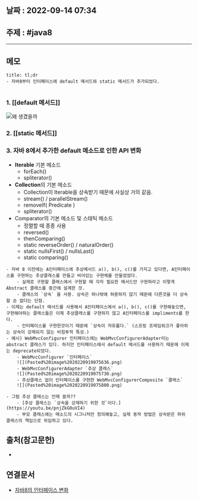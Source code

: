 ## 날짜 : 2022-09-14 07:34

## 주제 : #java8 
----
## 메모
```ad-note
title: tl;dr
- 자바8부터 인터페이스에 default 메서드와 static 메서드가 추가되었다.
```

```toc
```

### 1. [[default 메서드]]
![왜 생겼을까](default%20메서드.md#왜%20생겼을까)




### 2. [[static 메서드]]


### 3. 자바 8에서 추가한 default 메소드로 인한 API 변화
- **Iterable** 기본 메소드
	- forEach()
	- spliterator()
- **Collection**의 기본 메소드
	-  Collection이 Iterable을 상속받기 때문에 사실상 거의 같음. 
	- stream() / parallelStream()
	- removeIf( Predicate )
	- spliterator()
- Comparator의 기본 메소드 및 스태틱 메소드
	- 정렬할 때 종종 사용
	- reversed()
	- thenComparing()
	- static reverseOrder() / naturalOrder()
	- static nullsFirst() / nullsLast()
	- static comparing()

```ad-note
- 자바 8 이전에는 A인터페이스에 추상메서드 a(), b(), c()를 가지고 있다면, A인터페이스를 구현하는 추상클래스를 만들고 비어있는 구현체를 만들었었다. 
	- 실제로 구현할 클래스에서 구현할 때 각자 필요한 메서드만 구현하라고 이렇게 Abstract 클래스를 중간에 설계한 것. 
	- 클래스의 `상속` 을 사용. 상속은 하나밖에 허용하지 않기 때문에 다른것을 더 상속할 순 없다는 단점.
- 이제는 default 메서드를 사용해서 A인터페이스에서 a(), b(), c()를 구현해놓으면, 구현해야하는 클래스들은 이제 추상클래스를 구현하지 않고 A인터페이스를 impliments를 한다. 
	- 인터페이스를 구현한것이기 때문에 `상속이 자유롭다.` (스프링 프레임워크가 좋아하는 상속이 강제되지 않는 비침투적 특성.) 
- 예시) WebMvcConfigurer 인터페이스에는 WebMvcConfigurerAdapter리는 abstract 클래스가 있다. 하지만 인터페이스에서 default 메서드를 사용하기 때문에 이제는 deprecate되었다.
	- WebMvcConfigurer `인터페이스`
	![](Pasted%20image%2020220919075636.png)
	- WebMvcConfigurerAdapter `추상 클래스`
	![](Pasted%20image%2020220919075730.png)
	- 추상클래스 없이 인터페이스를 구현한 WebMvcConfigurerComposite `클래스`
	![](Pasted%20image%2020220919075800.png)
```


```ad-note
- 그럼 추상 클래스는 언제 쓸까??
	- [추상 클래스는 `상속을 강제하기 위한 것`이다.](https://youtu.be/pnjZkG0uVI4)
	- 부모 클래스에는 메소드의 시그니처만 정의해놓고, 실제 동작 방법은 상속받은 하위 클래스의 책임으로 위임하고 있다. 
```

## 출처(참고문헌)
- 

## 연결문서
- [자바8의 인터페이스 변화](자바8의%20인터페이스%20변화.md)
